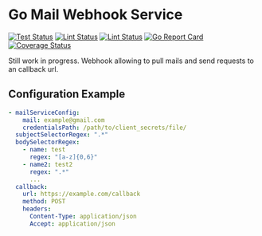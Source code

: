 # Go Mail Webhook Service

[![Test Status](https://github.com/jo-hoe/go-mail-webhook-service/workflows/test/badge.svg)](https://github.com/jo-hoe/go-mail-webhook-service/actions?workflow=test)
[![Lint Status](https://github.com/jo-hoe/go-mail-webhook-service/workflows/lint/badge.svg)](https://github.com/jo-hoe/go-mail-webhook-service/actions?workflow=lint)
[![Lint Status](https://github.com/jo-hoe/go-mail-webhook-service/workflows/lint/badge.svg)](https://github.com/jo-hoe/go-mail-webhook-service/actions?workflow=lint)
[![Go Report Card](https://goreportcard.com/badge/github.com/jo-hoe/go-mail-webhook-service)](https://goreportcard.com/report/github.com/jo-hoe/go-mail-webhook-service)
[![Coverage Status](https://coveralls.io/repos/github/jo-hoe/go-mail-webhook-service/badge.svg?branch=main)](https://coveralls.io/github/jo-hoe/go-mail-webhook-service?branch=main)

Still work in progress.
Webhook allowing to pull mails and send requests to an callback url.

## Configuration Example

```yaml
- mailServiceConfig: 
    mail: example@gmail.com
    credentialsPath: /path/to/client_secrets/file/
  subjectSelectorRegex: ".*"
  bodySelectorRegex:
    - name: test
      regex: "[a-z]{0,6}"
    - name2: test2
      regex: ".*"
      ...
  callback:
    url: https://example.com/callback
    method: POST
    headers: 
      Content-Type: application/json
      Accept: application/json
```
